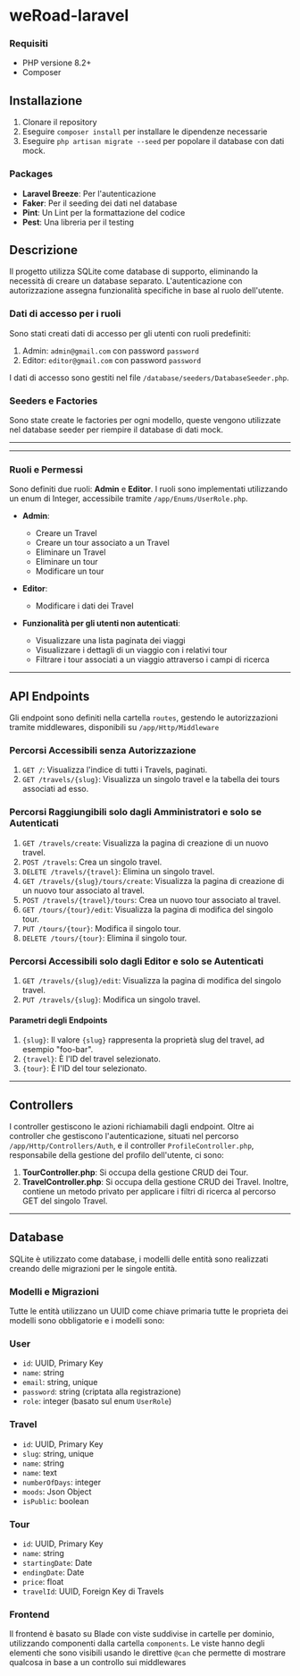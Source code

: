 # weRoad-laravel

### Requisiti
- PHP versione 8.2+
- Composer
## Installazione
1. Clonare il repository
2. Eseguire `composer install` per installare le dipendenze necessarie
3. Eseguire `php artisan migrate --seed` per popolare il database con dati mock.
### Packages
- **Laravel Breeze**: Per l'autenticazione
- **Faker**: Per il seeding dei dati nel database
- **Pint**: Un Lint per la formattazione del codice
- **Pest**: Una libreria per il testing
## Descrizione
Il progetto utilizza SQLite come database di supporto, eliminando la necessità di creare un database separato. L'autenticazione con autorizzazione assegna funzionalità specifiche in base al ruolo dell'utente.
### Dati di accesso per i ruoli

Sono stati creati dati di accesso per gli utenti con ruoli predefiniti:

1. Admin: `admin@gmail.com` con password `password`
2. Editor: `editor@gmail.com` con password `password`

I dati di accesso sono gestiti nel file `/database/seeders/DatabaseSeeder.php`.
### Seeders e Factories
Sono state create le factories per ogni modello, queste vengono utilizzate nel database seeder per riempire il database di dati mock. 
*** 
***
### Ruoli e Permessi
Sono definiti due ruoli: **Admin** e **Editor**. I ruoli sono implementati utilizzando un enum di Integer, accessibile tramite `/app/Enums/UserRole.php`.

- **Admin**:
    - Creare un Travel
    - Creare un tour associato a un Travel
    - Eliminare un Travel
    - Eliminare un tour
    - Modificare un tour

- **Editor**:
	- Modificare i dati dei Travel

- **Funzionalità per gli utenti non autenticati**:
	- Visualizzare una lista paginata dei viaggi
	- Visualizzare i dettagli di un viaggio con i relativi tour
	- Filtrare i tour associati a un viaggio attraverso i campi di ricerca
***
## API Endpoints

Gli endpoint sono definiti nella cartella `routes`, gestendo le autorizzazioni tramite middlewares, disponibili su `/app/Http/Middleware`
### Percorsi Accessibili senza Autorizzazione

1. `GET /`: Visualizza l'indice di tutti i Travels, paginati.
2. `GET /travels/{slug}`: Visualizza un singolo travel e la tabella dei tours associati ad esso.

### Percorsi Raggiungibili solo dagli Amministratori e solo se Autenticati

1. `GET /travels/create`: Visualizza la pagina di creazione di un nuovo travel.
2. `POST /travels`: Crea un singolo travel.
3. `DELETE /travels/{travel}`: Elimina un singolo travel.
4. `GET /travels/{slug}/tours/create`: Visualizza la pagina di creazione di un nuovo tour associato al travel.
5. `POST /travels/{travel}/tours`: Crea un nuovo tour associato al travel.
6. `GET /tours/{tour}/edit`: Visualizza la pagina di modifica del singolo tour.
7. `PUT /tours/{tour}`: Modifica il singolo tour.
8. `DELETE /tours/{tour}`: Elimina il singolo tour.

### Percorsi Accessibili solo dagli Editor e solo se Autenticati

1. `GET /travels/{slug}/edit`: Visualizza la pagina di modifica del singolo travel.
2. `PUT /travels/{slug}`: Modifica un singolo travel.

#### Parametri degli Endpoints

1. `{slug}`: Il valore `{slug}` rappresenta la proprietà slug del travel, ad esempio "foo-bar".
2. `{travel}`: È l'ID del travel selezionato.
3. `{tour}`: È l'ID del tour selezionato.
***
## Controllers

I controller gestiscono le azioni richiamabili dagli endpoint. Oltre ai controller che gestiscono l'autenticazione, situati nel percorso `/app/Http/Controllers/Auth`, e il controller `ProfileController.php`, responsabile della gestione del profilo dell'utente, ci sono:

1. **TourController.php**: Si occupa della gestione CRUD dei Tour.
2. **TravelController.php**: Si occupa della gestione CRUD dei Travel. Inoltre, contiene un metodo privato per applicare i filtri di ricerca al percorso GET del singolo Travel.
***
## Database
SQLite è utilizzato come database, i modelli delle entità sono realizzati creando delle migrazioni per le singole entità.
### Modelli e Migrazioni
Tutte le entità utilizzano un UUID come chiave primaria
tutte le proprieta dei modelli sono obbligatorie e i modelli sono:
### User
- `id`: UUID, Primary Key
- `name`: string
- `email`: string, unique
- `password`: string (criptata alla registrazione)
- `role`: integer (basato sul enum `UserRole`)
### Travel
- `id`: UUID, Primary Key
- `slug`: string, unique
- `name`: string
- `name`: text
- `numberOfDays`: integer
- `moods`: Json Object
- `isPublic`: boolean
### Tour
- `id`: UUID, Primary Key
- `name`: string
- `startingDate`: Date
- `endingDate`: Date
- `price`: float
- `travelId`: UUID, Foreign Key di Travels

### Frontend
Il frontend è basato su Blade con viste suddivise in cartelle per dominio, utilizzando componenti dalla cartella `components`. Le viste hanno degli elementi che sono visibili usando le direttive `@can` che permette di mostrare qualcosa in base a un controllo sui middlewares
